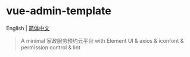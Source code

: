 # vue-admin-template

English | [简体中文](./README-zh.md)

> A minimal 家政服务预约云平台 with Element UI & axios & iconfont & permission control & lint